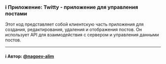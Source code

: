 ### ℹ️ Приложение: Twitty - приложение для управления постами

Этот код представляет собой клиентскую часть приложения для создания,
редактирования, удаления и отображения постов. Он использует API для
взаимодействия с сервером и управления данными постов.

-----
#### ℹ️ Автор: [@nagoev-alim](https://github.com/nagoev-alim)

